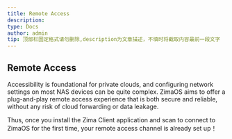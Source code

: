 ```yaml
---
title: Remote Access
description: 
type: Docs
author: admin
tip: 顶部栏固定格式请勿删除,description为文章描述，不填时将截取内容最前一段文字
---
```

## Remote Access
Accessibility is foundational for private clouds, and configuring network settings on most NAS devices can be quite complex. ZimaOS aims to offer a plug-and-play remote access experience that is both secure and reliable, without any risk of cloud forwarding or data leakage.

Thus, once you install the Zima Client application and scan to connect to ZimaOS for the first time, your remote access channel is already set up！